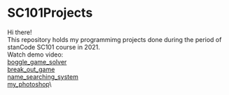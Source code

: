 # SC101Projects
Hi there!\
This repository holds my programmimg projects done during the period of stanCode SC101 course in 2021.\
Watch demo video:\
[boggle_game_solver](https://youtu.be/KQM_CW52oSo)\
[break_out_game](https://youtu.be/MxzCk25cTDc)\
[name_searching_system](https://youtu.be/rOTsGGQ8Soo)\
[my_photoshop](https://youtu.be/lZld_ngdCJY)\

